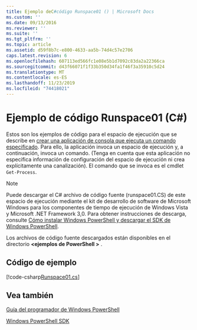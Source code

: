 ```yaml
---
title: Ejemplo deC#código Runspace01 () | Microsoft Docs
ms.custom: ''
ms.date: 09/13/2016
ms.reviewer: ''
ms.suite: ''
ms.tgt_pltfrm: ''
ms.topic: article
ms.assetid: d59f8b7c-e800-4633-aa5b-74d4c57e2706
caps.latest.revision: 6
ms.openlocfilehash: 607113ed566fc1e08e5b1d7092c83da2a22366ca
ms.sourcegitcommit: d43f66071f1f33b350d34fa1f46f3a35910c5d24
ms.translationtype: MT
ms.contentlocale: es-ES
ms.lasthandoff: 11/23/2019
ms.locfileid: "74418021"
---
```

# <a name="runspace01-c-code-sample"></a>Ejemplo de código Runspace01 (C#)

Estos son los ejemplos de código para el espacio de ejecución que se describe en [crear una aplicación de consola que ejecuta un comando especificado](/dotnet/csharp/programming-guide/inside-a-program/hello-world-your-first-program). Para ello, la aplicación invoca un espacio de ejecución y, a continuación, invoca un comando. (Tenga en cuenta que esta aplicación no especifica información de configuración del espacio de ejecución ni crea explícitamente una canalización). El comando que se invoca es el cmdlet `Get-Process`.

> [!NOTE]
> Puede descargar el C# archivo de código fuente (runspace01.CS) de este espacio de ejecución mediante el kit de desarrollo de software de Microsoft Windows para los componentes de tiempo de ejecución de Windows Vista y Microsoft .NET Framework 3,0. Para obtener instrucciones de descarga, consulte [Cómo instalar Windows PowerShell y descargar el SDK de Windows PowerShell](/powershell/scripting/developer/installing-the-windows-powershell-sdk).
>
> Los archivos de código fuente descargados están disponibles en el directorio **\<ejemplos de PowerShell >** .

## <a name="code-sample"></a>Código de ejemplo

[!code-csharp[Runspace01.cs](../../../../powershell-sdk-samples/SDK-2.0/csharp/Runspace01/Runspace01.cs#L11-L62 "Runspace01.cs")]

## <a name="see-also"></a>Vea también

[Guía del programador de Windows PowerShell](./windows-powershell-programmer-s-guide.md)

[Windows PowerShell SDK](../windows-powershell-reference.md)
